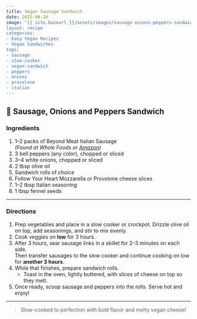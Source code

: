 ```yaml
---
title: Vegan Sausage Sandwich
date: 2025-06-26
image: "{{ site.baseurl }}/assets/images/sausage-onions-peppers-sandwich.png
layout: recipe
categories:
- Easy Vegan Recipes
- Vegan Sandwiches
tags:
- sausage
- slow-cooker
- vegan-sandwich
- peppers
- onions
- provolone
- italian
---
```


## 🌭 Sausage, Onions and Peppers Sandwich


### Ingredients

1. 1–2 packs of Beyond Meat Italian Sausage  
   *(Found at Whole Foods or [Amazon](#))*  
2. 3 bell peppers (any color), chopped or sliced  
3. 3–4 white onions, chopped or sliced  
4. 2 tbsp olive oil  
5. Sandwich rolls of choice  
6. Follow Your Heart Mozzarella or Provolone cheese slices  
7. 1–2 tbsp Italian seasoning  
8. 1 tbsp fennel seeds  

---

### Directions

1. Prep vegetables and place in a slow cooker or crockpot. Drizzle olive oil on top, add seasonings, and stir to mix evenly.  
2. Cook veggies on **low** for 3 hours.  
3. After 3 hours, sear sausage links in a skillet for 2–3 minutes on each side.  
   Then transfer sausages to the slow cooker and continue cooking on low for **another 3 hours**.  
4. While that finishes, prepare sandwich rolls.  
   - Toast in the oven, lightly buttered, with slices of cheese on top so they melt.  
5. Once ready, scoop sausage and peppers into the rolls. Serve hot and enjoy!

---

> Slow-cooked to perfection with bold flavor and melty vegan cheese!
